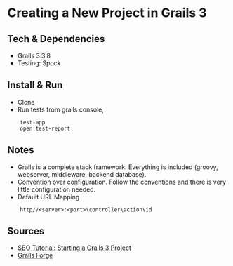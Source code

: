 # Creating a New Project in Grails 3


## Tech & Dependencies

- Grails 3.3.8
- Testing: Spock


## Install & Run

- Clone
- Run tests from grails console, 
```grails
    test-app
    open test-report
```


## Notes

- Grails is a complete stack framework.  Everything is included (groovy, webserver, middleware, backend database).
- Convention over configuration.  Follow the conventions and there is very little configuration needed.
- Default URL Mapping
```
	http//<server>:<port>\controller\action\id
```

## Sources

- [SBO Tutorial: Starting a Grails 3 Project](https://www.safaribooksonline.com/learning-paths/learning-path-starting/9781491983904/)
- [Grails Forge](http://start.grails.org/)






